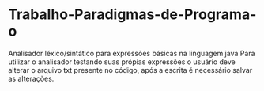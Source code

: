 # Trabalho-Paradigmas-de-Programa-o
Analisador léxico/sintático para expressões básicas na linguagem java
Para utilizar o analisador testando suas própias expressões o usuário deve alterar o arquivo txt presente no código, após a escrita é necessário salvar as alterações.
